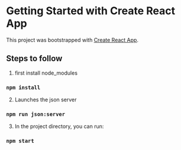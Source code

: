 # Getting Started with Create React App

This project was bootstrapped with [Create React App](https://github.com/facebook/create-react-app).

## Steps to follow

1. first install node_modules

### `npm install`


2. Launches the json server 
 
### `npm run json:server`


3. In the project directory, you can run:

### `npm start`



